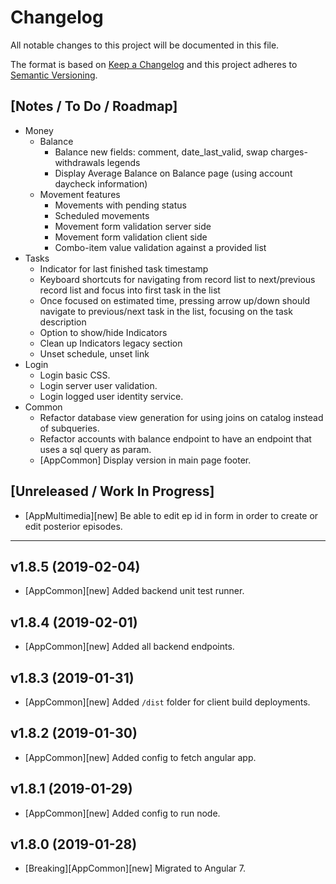 # Changelog
All notable changes to this project will be documented in this file.

The format is based on [Keep a Changelog](http://keepachangelog.com/en/1.0.0/)
and this project adheres to [Semantic Versioning](http://semver.org/spec/v2.0.0.html).

## [Notes / To Do / Roadmap]
* Money
    * Balance
        * Balance new fields: comment, date_last_valid, swap charges-withdrawals legends
        * Display Average Balance on Balance page (using account daycheck information)
    * Movement features
        * Movements with pending status
        * Scheduled movements
        * Movement form validation server side
        * Movement form validation client side
        * Combo-item value validation against a provided list
* Tasks
    * Indicator for last finished task timestamp
    * Keyboard shortcuts for navigating from record list to next/previous record list and focus into first task in the list
    * Once focused on estimated time, pressing arrow up/down should navigate to previous/next task in the list, focusing on the task description
    * Option to show/hide Indicators
    * Clean up Indicators legacy section
    * Unset schedule, unset link
* Login
    * Login basic CSS.
    * Login server user validation.
    * Login logged user identity service.
* Common
    * Refactor database view generation for using joins on catalog instead of subqueries.
    * Refactor accounts with balance endpoint to have an endpoint that uses a sql query as param.
    * [AppCommon] Display version in main page footer.

## [Unreleased / Work In Progress]
* [AppMultimedia][new] Be able to edit ep id in form in order to create or edit posterior episodes.

<hr/>

## v1.8.5 (2019-02-04)

* [AppCommon][new] Added backend unit test runner.

## v1.8.4 (2019-02-01)

* [AppCommon][new] Added all backend endpoints.

## v1.8.3 (2019-01-31)

* [AppCommon][new] Added `/dist` folder for client build deployments.

## v1.8.2 (2019-01-30)

* [AppCommon][new] Added config to fetch angular app.

## v1.8.1 (2019-01-29)

* [AppCommon][new] Added config to run node.

## v1.8.0 (2019-01-28)

* [Breaking][AppCommon][new] Migrated to Angular 7.
